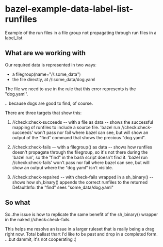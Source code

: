 # bazel-example-data-label-list-runfiles

Example of the run files in a file group not propagating through run files in a label_list

## What are we working with

Our required data is represented in two ways:
 - a filegroup(name="//:some_data")
 - the file directly, at //:some_data/dog.yaml

The file we need to use in the rule that this error represents is the "dog.yaml".

.. because dogs are good to find, of course.

There are three targets that show this:

1.  //check:check-succeeds -- with a file as data -- shows the successful mapping of runfiles to
    include a source file. 'bazel run //check:check-succeeds' won't pass nor fail where bazel can
    see, but will show an output of the "find" command that shows the precious "dog.yaml".  

2.  //check:check-fails -- with a filegroup() as data -- shows how runfiles doesn't propagate
    through the filegroup, so it's not there during the 'bazel run', so the "find" in the bash
    script doesn't find it.  'bazel run //check:check-fails' won't pass nor fail where bazel can
    see, but will show an output where the "dog.yaml" isn't visible.

3.  //check:check-repaired -- with check-fails wrapped in a sh_binary() -- shows how sh_binary()
    appends the correct runfiles to the returned DefaultInfo: the "find" sees "some_data/dog.yaml"

## So what

So..the issue is how to replicate the same benefit of the sh_binary() wrapper in the naked
//check:check-fails

This helps me resolve an issue in a larger ruleset that is really being a drag right now.  Total
ballast thart I'd like to be past and drop in a completed form.  ...but dammit, it's not
cooperating :) 
